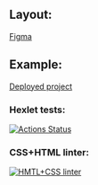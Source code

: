 ## Layout:
[Figma](https://www.figma.com/file/b6AjhwQsQeSeoIteenOTIp/Hexlet-LayoutDesigner-Project.-Music-Box "Click me")
## Example:
[Deployed project](https://botirkLayout2.surge.sh "Click me")
### Hexlet tests:
[![Actions Status](https://github.com/botirk/layout-designer-project-lvl2/workflows/hexlet-check/badge.svg)](https://github.com/botirk/layout-designer-project-lvl2/actions)
### CSS+HTML linter:
[![HMTL+CSS linter](https://github.com/botirk/layout-designer-project-lvl2/workflows/html+css/badge.svg)](https://github.com/botirk/layout-designer-project-lvl2/actions)

